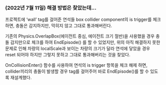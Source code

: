 ### (2022년 7월 11일) 해결 방법은 찾았는데...
프로젝트에 ‘wall’ tag를 걸어준 연석들 box collider component의 is trigger를 체크하면, 충돌은 감지하지만, 막히지 않고 그대로 통과해버린다. 

기존의 Physics.OverlapBox(에이전트 중심, 에이전트 크기 절반)을 사용했을 경우 충돌 감지만으로 체크를 하여 EndEpisode() 를 할 수 있었지만, 위의 아직 해결하지 못한 문제로 인해 차량의 localScale과 보이는 차량의 크기가 달라 연석에 닿았을 경우 reset 되어야 하지만 그렇지 못하고 그대로 통과해버리는 것을 찾았다. 

OnCollisionEnter() 함수를 사용하여 연석의 is trigger 항목을 체크 해제 하면, collider끼리의 충돌이 발생할 경우 tag를 걸어주어 바로 EndEpisode()를 할 수 있도록 재설계했다.